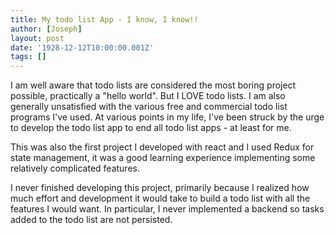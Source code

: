 ```yaml
---
title: My todo list App - I know, I know!!
author: [Joseph]
layout: post
date: '1928-12-12T10:00:00.001Z'
tags: []
---
```

I am well aware that todo lists are considered the most boring project possible, practically a "hello world". But I LOVE todo lists. I am also generally unsatisfied with the various free and commercial todo list programs I've used. At various points in my life, I've been struck by the urge to develop the todo list app to end all todo list apps - at least for me.

This was also the first project I developed with react and I used Redux for state management, it was a good learning experience implementing some relatively complicated features. 

I never finished developing this project, primarily because I realized how much effort and development it would take to build a todo list with all the features I would want. In particular, I never implemented a backend so tasks added to the todo list are not persisted. 